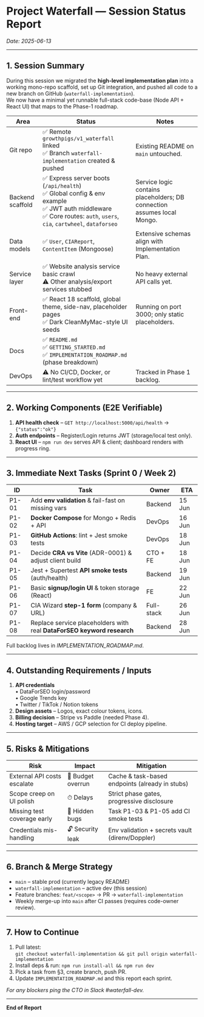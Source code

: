 # Project Waterfall — Session Status Report  
_Date: 2025-06-13_

---

## 1. Session Summary
During this session we migrated the **high-level implementation plan** into a working mono-repo scaffold, set up Git integration, and pushed all code to a new branch on GitHub (`waterfall-implementation`).  
We now have a minimal yet runnable full-stack code-base (Node API + React UI) that maps to the Phase-1 roadmap.

| Area | Status | Notes |
|------|--------|-------|
| Git repo | ✅ Remote `growthpigs/v1_waterfall` linked <br>✅ Branch `waterfall-implementation` created & pushed | Existing README on `main` untouched. |
| Backend scaffold | ✅ Express server boots (`/api/health`) <br>✅ Global config & env example <br>✅ JWT auth middleware <br>✅ Core routes: `auth`, `users`, `cia`, `cartwheel`, `dataforseo` | Service logic contains placeholders; DB connection assumes local Mongo. |
| Data models | ✅ `User`, `CIAReport`, `ContentItem` (Mongoose) | Extensive schemas align with Implementation Plan. |
| Service layer | ✅ Website analysis service basic crawl <br>⚠️ Other analysis/export services stubbed | No heavy external API calls yet. |
| Front-end | ✅ React 18 scaffold, global theme, side-nav, placeholder pages <br>✅ Dark CleanMyMac-style UI seeds | Running on port 3000; only static placeholders. |
| Docs | ✅ `README.md` <br>✅ `GETTING_STARTED.md` <br>✅ `IMPLEMENTATION_ROADMAP.md` (phase breakdown) | |
| DevOps | ⚠️ No CI/CD, Docker, or lint/test workflow yet | Tracked in Phase 1 backlog. |

---

## 2. Working Components (E2E Verifiable)
1. **API health check** – `GET http://localhost:5000/api/health` → `{"status":"ok"}`  
2. **Auth endpoints** – Register/Login returns JWT (storage/local test only).  
3. **React UI** – `npm run dev` serves API & client; dashboard renders with progress ring.

---

## 3. Immediate Next Tasks (Sprint 0 / Week 2)
| ID | Task | Owner | ETA |
|----|------|-------|-----|
| P1-01 | Add **env validation** & fail-fast on missing vars | Backend | 15 Jun |
| P1-02 | **Docker Compose** for Mongo + Redis + API | DevOps | 16 Jun |
| P1-03 | **GitHub Actions**: lint + Jest smoke tests | DevOps | 18 Jun |
| P1-04 | Decide **CRA vs Vite** (ADR-0001) & adjust client build | CTO + FE | 18 Jun |
| P1-05 | Jest + Supertest **API smoke tests** (auth/health) | Backend | 19 Jun |
| P1-06 | Basic **signup/login UI** & token storage (React) | FE | 22 Jun |
| P1-07 | CIA Wizard **step-1 form** (company & URL) | Full-stack | 26 Jun |
| P1-08 | Replace service placeholders with real **DataForSEO keyword research** | Backend | 28 Jun |

Full backlog lives in _IMPLEMENTATION_ROADMAP.md_.

---

## 4. Outstanding Requirements / Inputs
1. **API credentials**  
   • DataForSEO login/password  
   • Google Trends key  
   • Twitter / TikTok / Notion tokens  
2. **Design assets** – Logos, exact colour tokens, icons.  
3. **Billing decision** – Stripe vs Paddle (needed Phase 4).  
4. **Hosting target** – AWS / GCP selection for CI deploy pipeline.

---

## 5. Risks & Mitigations
| Risk | Impact | Mitigation |
|------|--------|-----------|
| External API costs escalate | 💸 Budget overrun | Cache & task-based endpoints (already in stubs) |
| Scope creep on UI polish | ⏱ Delays | Strict phase gates, progressive disclosure |
| Missing test coverage early | 🐞 Hidden bugs | Task P1-03 & P1-05 add CI smoke tests |
| Credentials mis-handling | 🔓 Security leak | Env validation + secrets vault (direnv/Doppler) |

---

## 6. Branch & Merge Strategy
* `main` – stable prod (currently legacy README)  
* `waterfall-implementation` – active dev (this session)  
* Feature branches: `feat/<scope>` → PR → `waterfall-implementation`  
* Weekly merge-up into `main` after CI passes (requires code-owner review).

---

## 7. How to Continue
1. Pull latest:  
   `git checkout waterfall-implementation && git pull origin waterfall-implementation`
2. Install deps & run: `npm run install-all && npm run dev`
3. Pick a task from §3, create branch, push PR.
4. Update `IMPLEMENTATION_ROADMAP.md` and this report each sprint.

_For any blockers ping the CTO in Slack #waterfall-dev._

---

**End of Report**  
